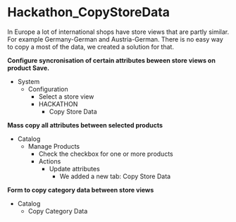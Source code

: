 # Hackathon_CopyStoreData

In Europe a lot of international shops have store views that are partly similar.
For example Germany-German and Austria-German.
There is no easy way to copy a most of the data, we created a solution for that.

**Configure syncronisation of certain attributes beween store views on product Save.**

* System
  * Configuration
    * Select a store view
    * HACKATHON
      * Copy Store Data

**Mass copy all attributes between selected products**

* Catalog
  * Manage Products
    * Check the checkbox for one or more products
    * Actions
      * Update attributes
        * We added a new tab: Copy Store Data 
  
**Form to copy category data between store views**

* Catalog
  * Copy Category Data
